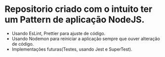 # Repositorio criado com o intuito ter um Pattern de aplicação NodeJS.

- Usando EsLint, Prettier para ajuste de código.
- Usando Nodemon para reiniciar a aplicação sempre que ouver alteração de código.
- Implementações futuras(Testes, usando Jest e SuperTest).